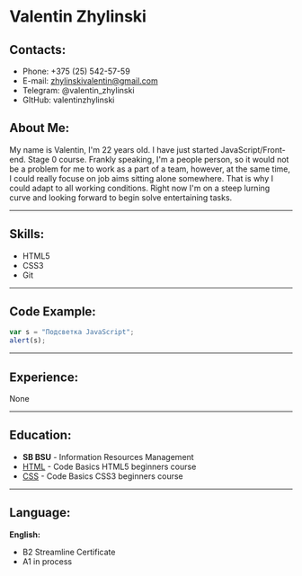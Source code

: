 # **Valentin Zhylinski**

## Contacts:

* Phone: +375 (25) 542-57-59
* E-mail: zhylinskivalentin@gmail.com
* Telegram: @valentin_zhylinski
* GItHub: valentinzhylinski

## About Me:

My name is Valentin, I'm 22 years old. I have just started JavaScript/Front-end. Stage 0 course. Frankly speaking, I'm a people person, so it would not be a problem for me to work as a part of a team, however, at the same time, I could really focuse on job aims sitting alone somewhere. That is why I could adapt to all working conditions. Right now I'm on a steep lurning curve and looking forward to begin solve entertaining tasks.
*****

## Skills:
* HTML5
* CSS3
* Git
*****

## Code Example:
```javascript
var s = "Подсветка JavaScript";
alert(s);
```
*****

## Experience:

None
*****

## Education:
* **SB BSU** - Information Resources Management
* [HTML](https://ru.code-basics.com/languages/html) - Code Basics HTML5 beginners course
* [CSS](https://ru.code-basics.com/languages/css) - Code Basics CSS3 beginners course
*****

## Language:

**English:**

* B2 Streamline Certificate
* A1 in process
